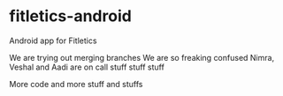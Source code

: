 # fitletics-android
Android app for Fitletics

We are trying out merging branches
We are so freaking confused
Nimra, Veshal and Aadi are on call
stuff stuff stuff

More code and more stuff and stuffs